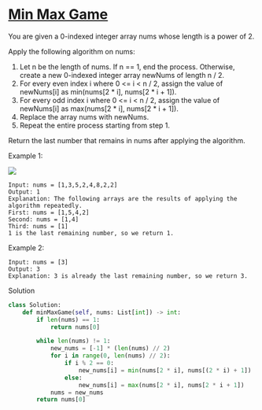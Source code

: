 # [Min Max Game](https://leetcode.com/problems/min-max-game/)

You are given a 0-indexed integer array nums whose length is a power of 2.

Apply the following algorithm on nums:

1. Let n be the length of nums. If n == 1, end the process. Otherwise, create a new 0-indexed integer array newNums of length n / 2.
2. For every even index i where 0 <= i < n / 2, assign the value of newNums[i] as min(nums[2 * i], nums[2 * i + 1]).
3. For every odd index i where 0 <= i < n / 2, assign the value of newNums[i] as max(nums[2 * i], nums[2 * i + 1]).
4. Replace the array nums with newNums.
5. Repeat the entire process starting from step 1.

Return the last number that remains in nums after applying the algorithm.

Example 1:

![](https://assets.leetcode.com/uploads/2022/04/13/example1drawio-1.png)

```
Input: nums = [1,3,5,2,4,8,2,2]
Output: 1
Explanation: The following arrays are the results of applying the algorithm repeatedly.
First: nums = [1,5,4,2]
Second: nums = [1,4]
Third: nums = [1]
1 is the last remaining number, so we return 1.
```
Example 2:
```
Input: nums = [3]
Output: 3
Explanation: 3 is already the last remaining number, so we return 3.
```
Solution
```python
class Solution:
    def minMaxGame(self, nums: List[int]) -> int:
        if len(nums) == 1:
            return nums[0]

        while len(nums) != 1:
            new_nums = [-1] * (len(nums) // 2)
            for i in range(0, len(nums) // 2):
                if i % 2 == 0:
                    new_nums[i] = min(nums[2 * i], nums[(2 * i) + 1])
                else:
                    new_nums[i] = max(nums[2 * i], nums[2 * i + 1])
            nums = new_nums
        return nums[0]
```